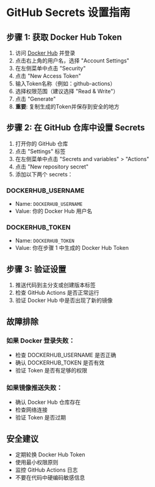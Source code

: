 # GitHub Secrets 设置指南

## 步骤 1: 获取 Docker Hub Token

1. 访问 [Docker Hub](https://hub.docker.com/) 并登录
2. 点击右上角的用户名，选择 "Account Settings"
3. 在左侧菜单中点击 "Security"
4. 点击 "New Access Token"
5. 输入Token名称（例如：github-actions）
6. 选择权限范围（建议选择 "Read & Write"）
7. 点击 "Generate"
8. **重要**: 复制生成的Token并保存到安全的地方

## 步骤 2: 在 GitHub 仓库中设置 Secrets

1. 打开你的 GitHub 仓库
2. 点击 "Settings" 标签
3. 在左侧菜单中点击 "Secrets and variables" > "Actions"
4. 点击 "New repository secret"
5. 添加以下两个 secrets：

### DOCKERHUB_USERNAME
- Name: `DOCKERHUB_USERNAME`
- Value: 你的 Docker Hub 用户名

### DOCKERHUB_TOKEN
- Name: `DOCKERHUB_TOKEN`
- Value: 你在步骤 1 中生成的 Docker Hub Token

## 步骤 3: 验证设置

1. 推送代码到主分支或创建版本标签
2. 检查 GitHub Actions 是否正常运行
3. 验证 Docker Hub 中是否出现了新的镜像

## 故障排除

### 如果 Docker 登录失败：
- 检查 DOCKERHUB_USERNAME 是否正确
- 确认 DOCKERHUB_TOKEN 是否有效
- 验证 Token 是否有足够的权限

### 如果镜像推送失败：
- 确认 Docker Hub 仓库存在
- 检查网络连接
- 验证 Token 是否过期

## 安全建议

- 定期轮换 Docker Hub Token
- 使用最小权限原则
- 监控 GitHub Actions 日志
- 不要在代码中硬编码敏感信息 